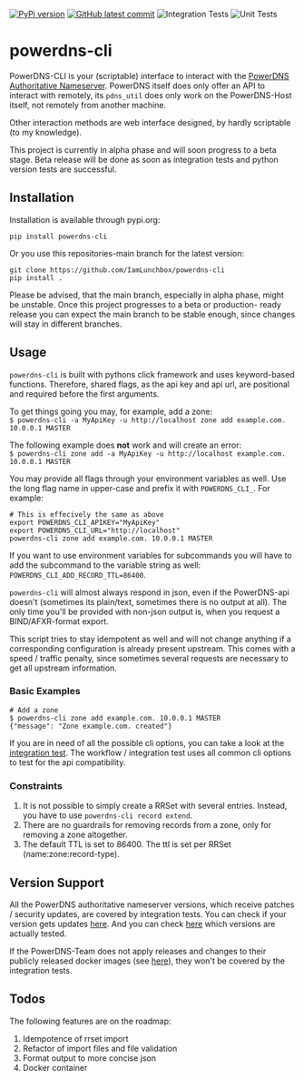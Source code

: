 [![PyPi version](https://badgen.net/pypi/v/powerdns-cli/)](ttps://pypi.org/project/powerdns-cli/)
[![GitHub latest commit](https://badgen.net/github/last-commit/IamLunchbox/powerdns-cli)](https://github.com/IamLunchbox/powerdns-cli/commits)
![Integration Tests](https://github.com/IamLunchbox/powerdns-cli/actions/workflows/integration.yml/badge.svg)
![Unit Tests](https://github.com/IamLunchbox/powerdns-cli/actions/workflows/unit.yml/badge.svg)

# powerdns-cli
PowerDNS-CLI is your (scriptable) interface to interact with the
[PowerDNS Authoritative Nameserver](https://doc.powerdns.com/authoritative/). PowerDNS itself does only offer an 
API to interact with remotely, its `pdns_util` does only work on the PowerDNS-Host
itself, not remotely from another machine.

Other interaction methods are web interface designed, by hardly scriptable (to 
my knowledge).

This project is currently in alpha phase and will soon progress to a beta stage.
Beta release will be done as soon as integration tests and python version tests
are successful.

## Installation
Installation is available through pypi.org:

`pip install powerdns-cli`

Or you use this repositories-main branch for the latest version:

```shell
git clone https://github.com/IamLunchbox/powerdns-cli
pip install .
```

Please be advised, that the main branch, especially in alpha phase, might be
unstable. Once this project progresses to a beta or production-
ready release you can expect the main branch to be stable enough, since changes will
stay in different branches.

## Usage
`powerdns-cli` is built with pythons click framework and uses keyword-based functions.
Therefore, shared flags, as the api key and api url, are positional and required before the
first arguments.

To get things going you may, for example, add a zone:  
`$ powerdns-cli -a MyApiKey -u http://localhost zone add example.com. 10.0.0.1 MASTER`

The following example does **not** work and will create an error:  
`$ powerdns-cli zone add -a MyApiKey -u http://localhost example.com. 10.0.0.1 MASTER`


You may provide all flags through your environment variables as well. Use the long
flag name in upper-case and prefix it with `POWERDNS_CLI_`. For example:

```shell
# This is effecively the same as above
export POWERDNS_CLI_APIKEY="MyApiKey"
export POWERDNS_CLI_URL="http://localhost"
powerdns-cli zone add example.com. 10.0.0.1 MASTER
```

If you want to use environment variables for subcommands you will have to add
the subcommand to the variable string as well:  
`POWERDNS_CLI_ADD_RECORD_TTL=86400`.

`powerdns-cli` will almost always respond in json, even if the PowerDNS-api doesn't
(sometimes its plain/text, sometimes there is no output at all).
The only time you'll be provided with non-json output is, when you request a
BIND/AFXR-format export.

This script tries to stay idempotent as well and will not change anything
if a corresponding configuration is already present upstream.
This comes with a speed / traffic penalty, since sometimes several requests are
necessary to get all upstream information.

### Basic Examples
```shell
# Add a zone
$ powerdns-cli zone add example.com. 10.0.0.1 MASTER
{"message": "Zone example.com. created"}
```

If you are in need of all the possible cli options, you can take a look
at the [integration test](https://github.com/IamLunchbox/powerdns-cli/blob/main/.github/workflows/integration.yml).
The workflow / integration test uses all common cli options to test for the api compatibility.

### Constraints

1. It is not possible to simply create a RRSet with several entries. Instead, you have to
   use `powerdns-cli record extend`.
2. There are no guardrails for removing records from a zone, only for removing a zone altogether.
3. The default TTL is set to 86400. The ttl is set per RRSet (name:zone:record-type).

## Version Support
All the PowerDNS authoritative nameserver versions, which receive
patches / security updates, are covered by integration tests. You can check if
your version gets updates [here](https://doc.powerdns.com/authoritative/appendices/EOL.html).
And you can check [here](https://github.com/IamLunchbox/powerdns-cli/blob/main/.github/workflows/integration.yml) which versions are actually tested.

If the PowerDNS-Team does not apply releases and changes to their publicly
released docker images (see [here](https://hub.docker.com/r/powerdns/)), they
won't be covered by the integration tests.

## Todos
The following features are on the roadmap:
1. Idempotence of rrset import
2. Refactor of import files and file validation
3. Format output to more concise json
4. Docker container
